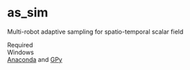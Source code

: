 # as_sim
Multi-robot adaptive sampling for spatio-temporal scalar field

Required <br />
  Windows <br />
  [Anaconda](https://www.continuum.io/downloads) and [GPy](https://github.com/SheffieldML/GPy)
